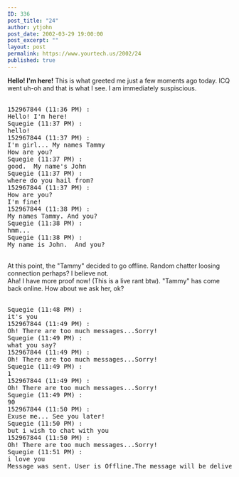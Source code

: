 ```yaml
---
ID: 336
post_title: "24"
author: ytjohn
post_date: 2002-03-29 19:00:00
post_excerpt: ""
layout: post
permalink: https://www.yourtech.us/2002/24
published: true
---
```

<b>Hello! I'm here!</b>
This is what greeted me just a few moments ago today.  ICQ went uh-oh and that is what I see.  I am immediately suspiscious.<br /><br />

<pre>
152967844 (11:36 PM) :
Hello! I'm here!
Squegie (11:37 PM) :
hello!
152967844 (11:37 PM) :
I'm girl... My names Tammy
How are you?
Squegie (11:37 PM) :
good.  My name's John
Squegie (11:37 PM) :
where do you hail from?
152967844 (11:37 PM) :
How are you?
I'm fine!
152967844 (11:38 PM) :
My names Tammy. And you?
Squegie (11:38 PM) :
hmm...
Squegie (11:38 PM) :
My name is John.  And you?
</pre>

<br />
At this point, the "Tammy" decided to go offline.  Random chatter loosing connection perhaps?  I believe not.   <br />
Aha!  I have more proof now!  (This is a live rant btw). "Tammy" has come back online.  How about we ask her, ok?<br /><br />

<pre>
Squegie (11:48 PM) :
it's you
152967844 (11:49 PM) :
Oh! There are too much messages...Sorry!
Squegie (11:49 PM) :
what you say?
152967844 (11:49 PM) :
Oh! There are too much messages...Sorry!
Squegie (11:49 PM) :
1
152967844 (11:49 PM) :
Oh! There are too much messages...Sorry!
Squegie (11:49 PM) :
90
152967844 (11:50 PM) :
Exuse me... See you later!
Squegie (11:50 PM) :
but i wish to chat with you
152967844 (11:50 PM) :
Oh! There are too much messages...Sorry!
Squegie (11:51 PM) :
i love you
Message was sent. User is Offline.The message will be delivered when user goes Online.
</pre>